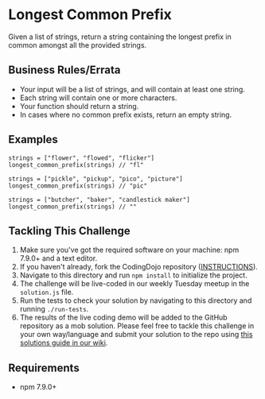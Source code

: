 # Longest Common Prefix

Given a list of strings, return a string containing the longest prefix in common amongst all the provided strings. 

## Business Rules/Errata

- Your input will be a list of strings, and will contain at least one string.
- Each string will contain one or more characters.
- Your function should return a string.
- In cases where no common prefix exists, return an empty string.

## Examples

```
strings = ["flower", "flowed", "flicker"]
longest_common_prefix(strings) // "fl"
```

```
strings = ["pickle", "pickup", "pico", "picture"]
longest_common_prefix(strings) // "pic"
```

```
strings = ["butcher", "baker", "candlestick maker"]
longest_common_prefix(strings) // ""
```

## Tackling This Challenge

1. Make sure you've got the required software on your machine: npm 7.9.0+ and a text editor.
2. If you haven't already, fork the CodingDojo repository ([INSTRUCTIONS](https://docs.github.com/en/github/getting-started-with-github/fork-a-repo)).
3. Navigate to this directory and run `npm install` to initialize the project.
4. The challenge will be live-coded in our weekly Tuesday meetup in the `solution.js` file.
5. Run the tests to check your solution by navigating to this directory and running `./run-tests`.
6. The results of the live coding demo will be added to the GitHub repository as a mob solution. Please feel free to tackle this challenge in your own way/language and submit your solution to the repo using [this solutions guide in our wiki](https://github.com/codeconnector/CodingDojo/wiki#solutions).

## Requirements

- npm 7.9.0+
